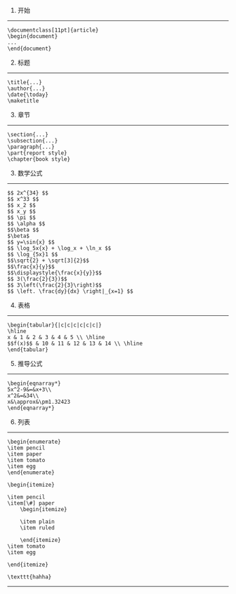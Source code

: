 1. 开始

***

    \documentclass[11pt]{article}
    \begin{document}
    ...
    \end{document}

2. 标题

***

    \title{...}
    \author{...}
    \date{\today}
    \maketitle

3. 章节

***
    \section{...}
    \subsection{...}
    \paragraph{...}
    \part{report style}
    \chapter{book style}
    
3. 数学公式

***

    $$ 2x^{34} $$
    $$ x^33 $$
    $$ x_2 $$
    $$ x_y $$
    $$ \pi $$
    $$ \alpha $$
    $$\beta $$
    $\beta$
    $$ y=\sin{x} $$
    $$ \log_5x{x} + \log_x + \ln_x $$
    $$ \log_{5x}1 $$
    $$\sqrt{2} + \sqrt[3]{2}$$
    $$\frac{x}{y}$$
    $$\displaystyle{\frac{x}{y}}$$
    $$ 3(\frac{2}{3})$$
    $$ 3\left(\frac{2}{3}\right)$$
    $$ \left. \frac{dy}{dx} \right|_{x=1} $$

4. 表格

***

    \begin{tabular}{|c|c|c|c|c|c|}
    \hline
    x & 1 & 2 & 3 & 4 & 5 \\ \hline
    $$f(x)$$ & 10 & 11 & 12 & 13 & 14 \\ \hline
    \end{tabular}

5. 推导公式

***

    \begin{eqnarray*}
    5x^2-9&=&x+3\\
    x^2&=&34\\  
    x&\approx&\pm1.32423
    \end{eqnarray*}

6. 列表

***

    \begin{enumerate}
    \item pencil
    \item paper
    \item tomato
    \item egg
    \end{enumerate}

    \begin{itemize}

    \item pencil
    \item[\#] paper
        \begin{itemize}

        \item plain
        \item ruled

        \end{itemize}
    \item tomato
    \item egg

    \end{itemize}

    \texttt{hahha}

***
